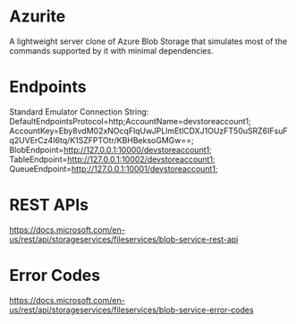 # Azurite
A lightweight server clone of Azure Blob Storage that simulates most of the commands supported by it with minimal dependencies.

# Endpoints
Standard Emulator Connection String:
DefaultEndpointsProtocol=http;AccountName=devstoreaccount1;
AccountKey=Eby8vdM02xNOcqFlqUwJPLlmEtlCDXJ1OUzFT50uSRZ6IFsuFq2UVErCz4I6tq/K1SZFPTOtr/KBHBeksoGMGw==;
BlobEndpoint=http://127.0.0.1:10000/devstoreaccount1;
TableEndpoint=http://127.0.0.1:10002/devstoreaccount1;
QueueEndpoint=http://127.0.0.1:10001/devstoreaccount1;

# REST APIs
https://docs.microsoft.com/en-us/rest/api/storageservices/fileservices/blob-service-rest-api

# Error Codes
https://docs.microsoft.com/en-us/rest/api/storageservices/fileservices/blob-service-error-codes

